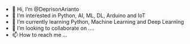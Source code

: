 - 👋 Hi, I’m @DeprisonArianto
- 👀 I’m interested in Python, AI, ML, DL, Arduino and IoT
- 🌱 I’m currently learning Python, Machine Learning and Deep Learning
- 💞️ I’m looking to collaborate on ....
- 📫 How to reach me ...

<!---
DeprisonArianto/DeprisonArianto is a ✨ special ✨ repository because its `README.md` (this file) appears on your GitHub profile.
You can click the Preview link to take a look at your changes.
--->
